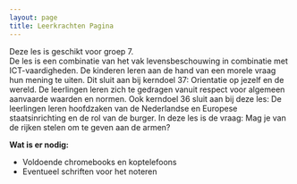 ```yaml
---
layout: page
title: Leerkrachten Pagina
---
```


<p>
Deze les is geschikt voor groep 7.<br />
De les is een combinatie van het vak levensbeschouwing in combinatie met ICT-vaardigheden. De
kinderen leren aan de hand van een morele vraag hun mening te uiten. Dit sluit aan bij kerndoel 37:
Orientatie op jezelf en de wereld. De leerlingen leren zich te gedragen vanuit respect voor algemeen
aanvaarde waarden en normen. Ook kerndoel 36 sluit aan bij deze les: De leerlingen leren
hoofdzaken van de Nederlandse en Europese staatsinrichting en de rol van de burger. In deze les is
de vraag: Mag je van de rijken stelen om te geven aan de armen?
</p>

<p>
<strong>Wat is er nodig:</strong>
<ul> 
<li>Voldoende chromebooks en koptelefoons</li>
<li>Eventueel schriften voor het noteren</li>
</ul>
</p>